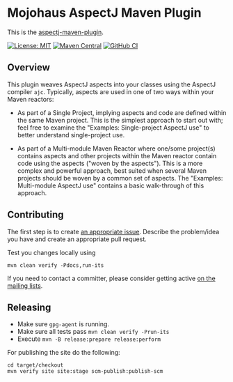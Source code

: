 # Mojohaus AspectJ Maven Plugin

This is the [aspectj-maven-plugin](https://www.mojohaus.org/aspectj-maven-plugin/).

[![License: MIT](https://img.shields.io/badge/License-MIT-yellow.svg)](https://opensource.org/licenses/MIT)
[![Maven Central](https://img.shields.io/maven-central/v/org.codehaus.mojo/aspectj-maven-plugin.svg?label=Maven%20Central)](http://search.maven.org/#search%7Cgav%7C1%7Cg%3A%22org.codehaus.mojo%22%20AND%20a%3A%22aspectj-maven-plugin%22)
[![GitHub CI](https://github.com/mojohaus/aspectj-maven-plugin/actions/workflows/maven.yml/badge.svg)](https://github.com/mojohaus/aspectj-maven-plugin/actions/workflows/maven.yml)

## Overview

This plugin weaves AspectJ aspects into your classes using the AspectJ compiler `ajc`.
Typically, aspects are used in one of two ways within your Maven reactors:

  * As part of a Single Project, implying aspects and code are defined within the same Maven project.
    This is the simplest approach to start out with; feel free to examine the
    "Examples: Single-project AspectJ use" to better understand single-project use.

  * As part of a Multi-module Maven Reactor where one/some project(s) contains aspects and other
    projects within the Maven reactor contain code using the aspects ("woven by the aspects").
    This is a more complex and powerful approach, best suited when several Maven projects should be woven
    by a common set of aspects. The "Examples: Multi-module AspectJ use" contains a basic walk-through
    of this approach.

## Contributing

The first step is to create [an appropriate issue](https://github.com/mojohaus/aspectj-maven-plugin/issues). Describe the problem/idea you have and create an appropriate pull request.

Test you changes locally using 

```shell
mvn clean verify -Pdocs,run-its
```

If you need to contact a committer, please consider getting active [on the mailing lists](https://groups.google.com/forum/#!forum/mojohaus-dev).


## Releasing

* Make sure `gpg-agent` is running.
* Make sure all tests pass `mvn clean verify -Prun-its`
* Execute `mvn -B release:prepare release:perform`

For publishing the site do the following:

```
cd target/checkout
mvn verify site site:stage scm-publish:publish-scm
```
